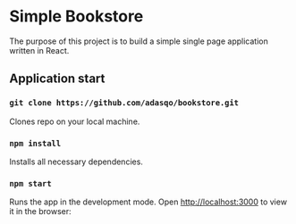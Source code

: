 # Simple Bookstore

The purpose of this project is to build a simple single page application written in React.

## Application start 
### `git clone https://github.com/adasqo/bookstore.git`
Clones repo on your local machine.
### `npm install`
Installs all necessary dependencies.
### `npm start`
Runs the app in the development mode. Open [http://localhost:3000](http://localhost:3000) to view it in the browser:
